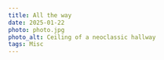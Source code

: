 ```yaml
---
title: All the way
date: 2025-01-22
photo: photo.jpg
photo_alt: Ceiling of a neoclassic hallway
tags: Misc
---
```

